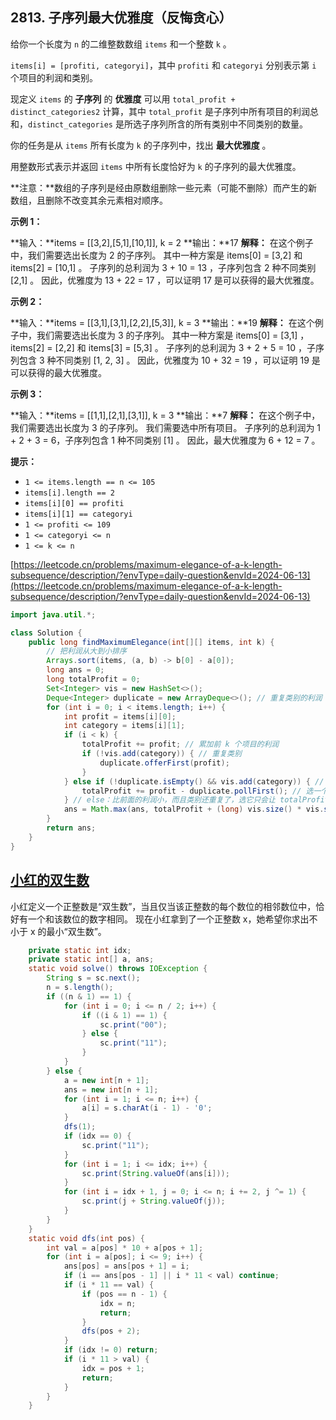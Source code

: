 2813\. 子序列最大优雅度（反悔贪心）
---------------

给你一个长度为 `n` 的二维整数数组 `items` 和一个整数 `k` 。

`items[i] = [profiti, categoryi]`，其中 `profiti` 和 `categoryi` 分别表示第 `i` 个项目的利润和类别。

现定义 `items` 的 **子序列** 的 **优雅度** 可以用 `total_profit + distinct_categories2` 计算，其中 `total_profit` 是子序列中所有项目的利润总和，`distinct_categories` 是所选子序列所含的所有类别中不同类别的数量。

你的任务是从 `items` 所有长度为 `k` 的子序列中，找出 **最大优雅度** 。

用整数形式表示并返回 `items` 中所有长度恰好为 `k` 的子序列的最大优雅度。

**注意：**数组的子序列是经由原数组删除一些元素（可能不删除）而产生的新数组，且删除不改变其余元素相对顺序。

**示例 1：**

**输入：**items = \[\[3,2\],\[5,1\],\[10,1\]\], k = 2
**输出：**17
**解释：**
在这个例子中，我们需要选出长度为 2 的子序列。
其中一种方案是 items\[0\] = \[3,2\] 和 items\[2\] = \[10,1\] 。
子序列的总利润为 3 + 10 = 13 ，子序列包含 2 种不同类别 \[2,1\] 。
因此，优雅度为 13 + 22 = 17 ，可以证明 17 是可以获得的最大优雅度。 

**示例 2：**

**输入：**items = \[\[3,1\],\[3,1\],\[2,2\],\[5,3\]\], k = 3
**输出：**19
**解释：**
在这个例子中，我们需要选出长度为 3 的子序列。 
其中一种方案是 items\[0\] = \[3,1\] ，items\[2\] = \[2,2\] 和 items\[3\] = \[5,3\] 。
子序列的总利润为 3 + 2 + 5 = 10 ，子序列包含 3 种不同类别 \[1, 2, 3\] 。 
因此，优雅度为 10 + 32 = 19 ，可以证明 19 是可以获得的最大优雅度。

**示例 3：**

**输入：**items = \[\[1,1\],\[2,1\],\[3,1\]\], k = 3
**输出：**7
**解释：**
在这个例子中，我们需要选出长度为 3 的子序列。
我们需要选中所有项目。
子序列的总利润为 1 + 2 + 3 = 6，子序列包含 1 种不同类别 \[1\] 。
因此，最大优雅度为 6 + 12 = 7 。

**提示：**

*   `1 <= items.length == n <= 105`
*   `items[i].length == 2`
*   `items[i][0] == profiti`
*   `items[i][1] == categoryi`
*   `1 <= profiti <= 109`
*   `1 <= categoryi <= n`
*   `1 <= k <= n`

[https://leetcode.cn/problems/maximum-elegance-of-a-k-length-subsequence/description/?envType=daily-question&envId=2024-06-13](https://leetcode.cn/problems/maximum-elegance-of-a-k-length-subsequence/description/?envType=daily-question&envId=2024-06-13)

```java
import java.util.*;

class Solution {
    public long findMaximumElegance(int[][] items, int k) {
        // 把利润从大到小排序
        Arrays.sort(items, (a, b) -> b[0] - a[0]);
        long ans = 0;
        long totalProfit = 0;
        Set<Integer> vis = new HashSet<>();
        Deque<Integer> duplicate = new ArrayDeque<>(); // 重复类别的利润
        for (int i = 0; i < items.length; i++) {
            int profit = items[i][0];
            int category = items[i][1];
            if (i < k) {
                totalProfit += profit; // 累加前 k 个项目的利润
                if (!vis.add(category)) { // 重复类别
                    duplicate.offerFirst(profit);
                }
            } else if (!duplicate.isEmpty() && vis.add(category)) { // 之前没有的类别
                totalProfit += profit - duplicate.pollFirst(); // 选一个重复类别中的最小利润替换
            } // else：比前面的利润小，而且类别还重复了，选它只会让 totalProfit 变小，vis.size() 不变，优雅度不会变大
            ans = Math.max(ans, totalProfit + (long) vis.size() * vis.size()); // 注意 1e5*1e5 会溢出
        }
        return ans;
    }
}

```

## [小红的双生数](https://ac.nowcoder.com/acm/contest/99784/D)

小红定义一个正整数是“双生数”，当且仅当该正整数的每个数位的相邻数位中，恰好有一个和该数位的数字相同。   现在小红拿到了一个正整数 x，她希望你求出不小于 x 的最小“双生数”。 

```java
    private static int idx;
    private static int[] a, ans;
    static void solve() throws IOException {
        String s = sc.next();
        n = s.length();
        if ((n & 1) == 1) {
            for (int i = 0; i <= n / 2; i++) {
                if ((i & 1) == 1) {
                    sc.print("00");
                } else {
                    sc.print("11");
                }
            }
        } else {
            a = new int[n + 1];
            ans = new int[n + 1];
            for (int i = 1; i <= n; i++) {
                a[i] = s.charAt(i - 1) - '0';
            }
            dfs(1);
            if (idx == 0) {
                sc.print("11");
            }
            for (int i = 1; i <= idx; i++) {
                sc.print(String.valueOf(ans[i]));
            }
            for (int i = idx + 1, j = 0; i <= n; i += 2, j ^= 1) {
                sc.print(j + String.valueOf(j));
            }
        }
    }
    static void dfs(int pos) {
        int val = a[pos] * 10 + a[pos + 1];
        for (int i = a[pos]; i <= 9; i++) {
            ans[pos] = ans[pos + 1] = i;
            if (i == ans[pos - 1] || i * 11 < val) continue;
            if (i * 11 == val) {
                if (pos == n - 1) {
                    idx = n;
                    return;
                }
                dfs(pos + 2);
            }
            if (idx != 0) return;
            if (i * 11 > val) {
                idx = pos + 1;
                return;
            }
        }
    }
```



